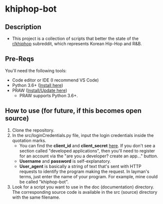# khiphop-bot

## Description

* This project is a collection of scripts that better the state of the [r/khiphop](https://www.reddit.com/r/khiphop/) subreddit, which represents Korean Hip-Hop and R&B.

## Pre-Reqs
You'll need the following tools:
* Code editor or IDE (I recommend VS Code)
* Python 3.6+ ([Install here](https://www.python.org/downloads/))
* PRAW ([Install/Update here](https://praw.readthedocs.io/en/stable/getting_started/installation.html))
    * PRAW supports Python 3.6+.

## How to use (for future, if this becomes open source)

1. Clone the repository.
2. In the src/loginCredentials.py file, input the login credentials inside the quotation marks.
    * You can find the **client_id** and **client_secret** [here](https://www.reddit.com/prefs/apps). If you don't see a section called "developed applications", then you'll need to register for an account via the "are you a developer? create an app..." button.
    * **Username** and **password** is self-explanatory.
    * **User_agent** is basically a string of text that's sent with HTTP requests to identify the program making the request. In layman's terms, just enter the name of your program. For example, mine could be called "khiphop-bot".
3. Look for a script you want to use in the doc (documentation) directory. The corresponding source code is available in the src (source) directory with the same filename. 


